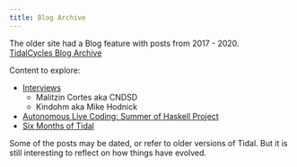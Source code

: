 ```yaml
---
title: Blog Archive
---
```


The older site had a Blog feature with posts from 2017 - 2020.  
[TidalCycles Blog Archive](https://blog.tidalcycles.org/index.html)

Content to explore:
- [Interviews](https://blog.tidalcycles.org/category/interviews/index.html) 
  - Malitzin Cortes aka CNDSD
  - Kindohm aka Mike Hodnick
- [Autonomous Live Coding: Summer of Haskell Project](https://blog.tidalcycles.org/index.html%3Fp=1280.html)
- [Six Months of Tidal](https://blog.tidalcycles.org/index.html%3Fp=346.html)

Some of the posts may be dated, or refer to older versions of Tidal. But it is still interesting to reflect on how things have evolved. 

